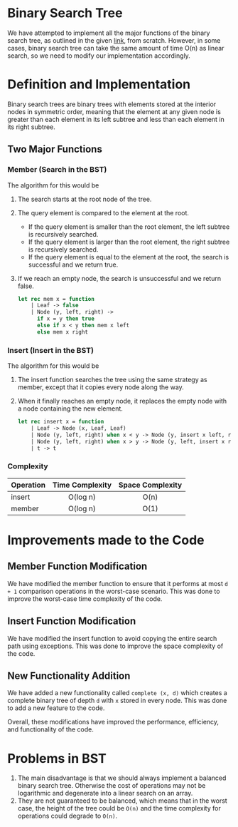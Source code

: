 # Binary Search Tree
We have attempted to implement all the major functions of the binary search tree, as outlined in the given [link](https://www.geeksforgeeks.org/binary-search-tree-set-1-search-and-insertion/), from scratch. However, in some cases, binary search tree can take the same amount of time O(n) as linear search, so we need to modify our implementation accordingly.

# Definition and Implementation
Binary search trees are binary trees with elements stored at the interior nodes in symmetric order, meaning that the element at any given node is greater than each element in its left subtree and less than each element in its right subtree.

## Two Major Functions

### Member (Search in the BST)
The algorithm for this would be 
1. The search starts at the root node of the tree.
2. The query element is compared to the element at the root.
    * If the query element is smaller than the root element, the left subtree is recursively searched.
    * If the query element is larger than the root element, the right subtree is recursively searched.
    * If the query element is equal to the element at the root, the search is successful and we return true.
3. If we reach an empty node, the search is unsuccessful and we return false.

    ```Ocaml
    let rec mem x = function
        | Leaf -> false
        | Node (y, left, right) ->
          if x = y then true
          else if x < y then mem x left
          else mem x right  
    ```

### Insert (Insert in the BST)
The algorithm for this would be 
1. The insert function searches the tree using the same strategy as member, except that it copies every node along the way.
2. When it finally reaches an empty node, it replaces the empty node with a node containing the new element.

    ```Ocaml
    let rec insert x = function
        | Leaf -> Node (x, Leaf, Leaf)
        | Node (y, left, right) when x < y -> Node (y, insert x left, right)
        | Node (y, left, right) when x > y -> Node (y, left, insert x right)
        | t -> t
    ```

### Complexity
| Operation        | Time Complexity           | Space Complexity|
| ------------- |:-------------:|:-------------:|
| insert    | O(log n) | O(n) |
| member      | O(log n)    | O(1) |

# Improvements made to the Code

## Member Function Modification
We have modified the member function to ensure that it performs at most `d + 1` comparison operations in the worst-case scenario. This was done to improve the worst-case time complexity of the code.

## Insert Function Modification
We have modified the insert function to avoid copying the entire search path using exceptions. This was done to improve the space complexity of the code.

## New Functionality Addition
We have added a new functionality called `complete (x, d)` which creates a complete binary tree of depth `d` with `x` stored in every node. This was done to add a new feature to the code.

Overall, these modifications have improved the performance, efficiency, and functionality of the code.

# Problems in BST
1. The main disadvantage is that we should always implement a balanced binary search tree. Otherwise the cost of operations may not be logarithmic and degenerate into a linear search on an array.
2. They are not guaranteed to be balanced, which means that in the worst case, the height of the tree could be `O(n)` and the time complexity for operations could degrade to `O(n)`. 

